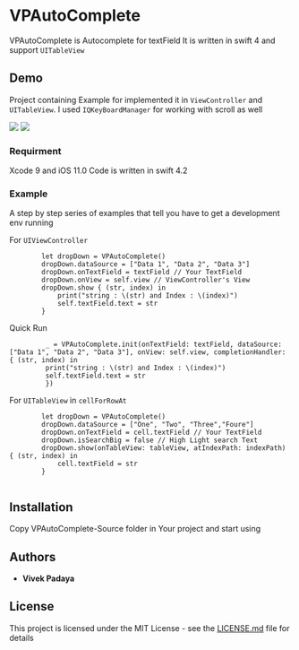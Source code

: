 # VPAutoComplete
VPAutoComplete is Autocomplete for textField
It is written in swift 4 and support `UITableView`

## Demo

Project containing Example for implemented it in `ViewController` and `UITableView`.
I used `IQKeyBoardManager` for working with scroll as well

![](https://i.imgur.com/1eEtDsP.png)
![](https://i.imgur.com/rKZ6o39.png)

### Requirment

Xcode 9 and iOS 11.0
Code is written in swift 4.2



### Example

A step by step series of examples that tell you have to get a development env running

For `UIViewController`

```
        let dropDown = VPAutoComplete()
        dropDown.dataSource = ["Data 1", "Data 2", "Data 3"]
        dropDown.onTextField = textField // Your TextField
        dropDown.onView = self.view // ViewController's View
        dropDown.show { (str, index) in
            print("string : \(str) and Index : \(index)")
            self.textField.text = str
        }
```

Quick Run

```
         _ = VPAutoComplete.init(onTextField: textField, dataSource: ["Data 1", "Data 2", "Data 3"], onView: self.view, completionHandler: { (str, index) in
         print("string : \(str) and Index : \(index)")
         self.textField.text = str
         })
```
For `UITableView` in `cellForRowAt`

```
        let dropDown = VPAutoComplete()
        dropDown.dataSource = ["One", "Two", "Three","Foure"]
        dropDown.onTextField = cell.textField // Your TextField 
        dropDown.isSearchBig = false // High Light search Text
        dropDown.show(onTableView: tableView, atIndexPath: indexPath) { (str, index) in
            cell.textField = str
        }
        
```


## Installation

Copy VPAutoComplete-Source folder in Your project and start using


## Authors
* **Vivek Padaya**

## License

This project is licensed under the MIT License - see the [LICENSE.md](LICENSE.md) file for details
